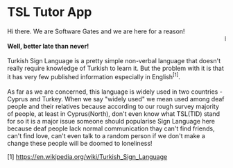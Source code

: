# TSL Tutor App

Hi there. We are Software Gates and we are here for a reason!<br>
<marquee>Have you ever heard about Turkish Sign Language?</marquee><br>
<b>Well, better late than never!</b><br>
<br>
Turkish Sign Language is a pretty simple non-verbal language that doesn't really require knowledge of Turkish to learn it. But the problem with it is that it has very few published information especially in English<sup>[1]</sup>.<br>
<br>
As far as we are concerned, this language is widely used in two countries - Cyprus and Turkey. When we say "widely used" we mean used among deaf people and their relatives because according to our rough survey majority of people, at least in Cyprus(North), don't even know what TSL(TID) stand for so it is a major issue someone should popularise Sign Language here because deaf people lack normal communication thay can't find friends, can't find love, can't even talk to a random person if we don't make a change these people will be doomed to loneliness!

[1] https://en.wikipedia.org/wiki/Turkish_Sign_Language

